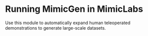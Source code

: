 # Running MimicGen in MimicLabs

Use this module to automatically expand human teleoperated demonstrations to generate large-scale datasets.
